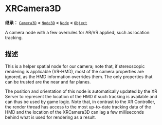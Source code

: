 <!-- ⚠ 请勿编辑本文件 ⚠ -->
<!-- 本文档使用脚本从 WeDot 引擎源码仓库生成。 -->
<!-- 生成脚本：https://github.com/WeDot-Engine/WeDot/tree/master/doc/tools/make_md.py； -->
<!-- 原文件：https://github.com/WeDot-Engine/WeDot/tree/master/doc/classes/XRCamera3D.xml。 -->

<div id="_class_xrcamera3d"></div>

# XRCamera3D

**继承：** [`Camera3D`](class_camera3d.md) **<** [`Node3D`](class_node3d.md) **<** [`Node`](class_node.md) **<** [`Object`](class_object.md)

A camera node with a few overrules for AR/VR applied, such as location tracking.

## 描述

This is a helper spatial node for our camera; note that, if stereoscopic rendering is applicable (VR-HMD), most of the camera properties are ignored, as the HMD information overrides them. The only properties that can be trusted are the near and far planes.

The position and orientation of this node is automatically updated by the XR Server to represent the location of the HMD if such tracking is available and can thus be used by game logic. Note that, in contrast to the XR Controller, the render thread has access to the most up-to-date tracking data of the HMD and the location of the XRCamera3D can lag a few milliseconds behind what is used for rendering as a result.

[^virtual]: 本方法通常需要用户覆盖才能生效。
[^const]: 本方法无副作用，不会修改该实例的任何成员变量。
[^vararg]: 本方法除了能接受在此处描述的参数外，还能够继续接受任意数量的参数。
[^constructor]: 本方法用于构造某个类型。
[^static]: 调用本方法无需实例，可直接使用类名进行调用。
[^operator]: 本方法描述的是使用本类型作为左操作数的有效运算符。
[^bitfield]: 这个值是由下列位标志构成位掩码的整数。
[^void]: 无返回值。
